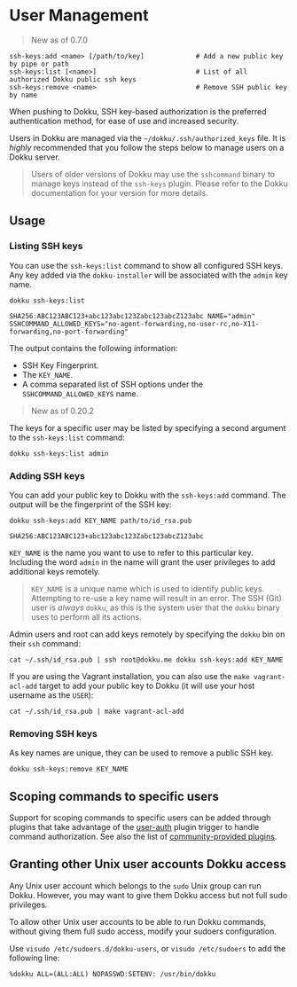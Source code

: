 # User Management

> New as of 0.7.0

```
ssh-keys:add <name> [/path/to/key]             # Add a new public key by pipe or path
ssh-keys:list [<name>]                         # List of all authorized Dokku public ssh keys
ssh-keys:remove <name>                         # Remove SSH public key by name
```

When pushing to Dokku, SSH key-based authorization is the preferred authentication method, for ease of use and increased security.

Users in Dokku are managed via the `~/dokku/.ssh/authorized_keys` file. It is *highly* recommended that you follow the steps below to manage users on a Dokku server.

> Users of older versions of Dokku may use the `sshcommand` binary to manage keys instead of the `ssh-keys` plugin. Please refer to the Dokku documentation for your version for more details.

## Usage

### Listing SSH keys

You can use the `ssh-keys:list` command to show all configured SSH keys. Any key added via the `dokku-installer` will be associated with the `admin` key name.

```shell
dokku ssh-keys:list
```

```
SHA256:ABC123ABC123+abc123abc123Zabc123abcZ123abc NAME="admin" SSHCOMMAND_ALLOWED_KEYS="no-agent-forwarding,no-user-rc,no-X11-forwarding,no-port-forwarding"
```

The output contains the following information:

- SSH Key Fingerprint.
- The `KEY_NAME`.
- A comma separated list of SSH options under the `SSHCOMMAND_ALLOWED_KEYS` name.

> New as of 0.20.2

The keys for a specific user may be listed by specifying a second argument to the `ssh-keys:list` command:

```shell
dokku ssh-keys:list admin
```

### Adding SSH keys

You can add your public key to Dokku with the `ssh-keys:add` command. The output will be the fingerprint of the SSH key:

```shell
dokku ssh-keys:add KEY_NAME path/to/id_rsa.pub
```

```
SHA256:ABC123ABC123+abc123abc123Zabc123abcZ123abc
```

`KEY_NAME` is the name you want to use to refer to this particular key. Including the word `admin` in the name will grant the user privileges to add additional keys remotely.

> `KEY_NAME` is a unique name which is used to identify public keys. Attempting to re-use a key name will result in an error. The SSH (Git) user is *always* `dokku`, as this is the system user that the `dokku` binary uses to perform all its actions.

Admin users and root can add keys remotely by specifying the `dokku` bin on their `ssh` command:

```shell
cat ~/.ssh/id_rsa.pub | ssh root@dokku.me dokku ssh-keys:add KEY_NAME
```

If you are using the Vagrant installation, you can also use the `make vagrant-acl-add` target to add your public key to Dokku (it will use your host username as the `USER`):

```shell
cat ~/.ssh/id_rsa.pub | make vagrant-acl-add
```

### Removing SSH keys

As key names are unique, they can be used to remove a public SSH key.

```SHELL
dokku ssh-keys:remove KEY_NAME
```

## Scoping commands to specific users

Support for scoping commands to specific users can be added through plugins that take advantage of the [user-auth](/docs/development/plugin-triggers.md#user-auth) plugin trigger to handle command authorization.
See also the list of [community-provided plugins](/docs/community/plugins.md).

## Granting other Unix user accounts Dokku access

Any Unix user account which belongs to the `sudo` Unix group can run Dokku.  However, you may want to give them Dokku access but not full sudo privileges.

To allow other Unix user accounts to be able to run Dokku commands, without giving them full sudo access, modify your sudoers configuration.

Use `visudo /etc/sudoers.d/dokku-users`, or `visudo /etc/sudoers` to add the following line:

```
%dokku ALL=(ALL:ALL) NOPASSWD:SETENV: /usr/bin/dokku
```

